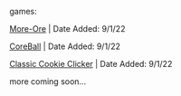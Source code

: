 games:

[More-Ore](acorn13.github.io/more-ore/) | Date Added: 9/1/22

[CoreBall](https://acorn13.github.io/cc-classic/) | Date Added: 9/1/22

[Classic Cookie Clicker](https://acorn13.github.io/cc-classic/) | Date Added: 9/1/22

more coming soon...
